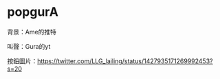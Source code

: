 # popgurA

背景：Ame的推特

叫聲：Gura的yt

按鈕圖片：https://twitter.com/LLG_lailing/status/1427935171269992453?s=20
